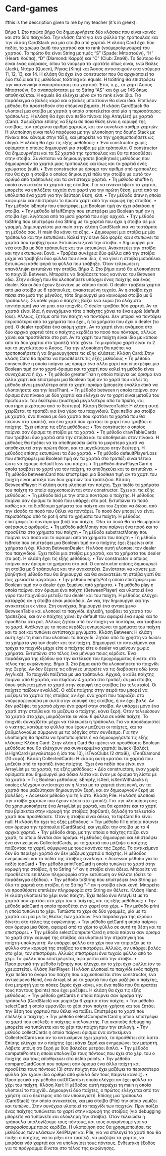 # Card-games
#this is the description given to me by my teacher (it's in greek).

Βήμα 1.
Στο πρώτο βήμα θα δημιουργήσετε δύο κλάσεις που είναι κοινές και στα δύο παιχνίδια. Την κλάση Card για ένα
φύλλο της τράπουλας και την κλάση CardStack για μία στοίβα από χαρτιά.
Η κλάση Card έχει δύο πεδία, το χρώμα (suit) του χαρτιού και το rank (νούμερο/φιγούρα) του χαρτιού. Το πρώτο θα
είναι String με τιμές “S” (Spade: Μπαστούνι), “H” (Heart: Κούπα), “D” (Diamond: Καρρό) και “C” (Club: Σπαθί). Το
δεύτερο θα είναι ένας ακέραιος, όπου τα νούμερα τα κρατάτε όπως είναι, ενώ Βαλές (Jack), Ντάμα (Queen), Ρήγας
(King) και Άσσος αντιστοιχούν στα νούμερα 11, 12, 13, και 14.
Η κλάση θα έχει ένα constructor που θα αρχικοποιεί τα δύο πεδία και τις μεθόδους toString και equals. Η toString
θα επιστρέφει την «κανονική» αναπαράσταση του χαρτιού. Έτσι, π.χ., το χαρτί Άσσος Μπαστούνι, θα
αναπαρίσταται με το String “AS” και όχι ως 14S όπως αποθηκεύεται. H equals θα ελέγχει μόνο αν το rank είναι ίδιο.
Για παράδειγμα ο βαλές καρό και ο βαλές μπαστούνι θα είναι ίδια. Επιπλέον μέθοδοι θα προστεθούν στα επόμενα
βήματα.
H κλάση CardStack θα υλοποιεί μια στοίβα με χαρτιά η οποία αποτελείται από μία η περισσότερες τράπουλες. Η
κλάση θα έχει ένα πεδίο πίνακα (όχι ArrayList) με χαρτιά (Card). Χρειάζεται επίσης να ξέρει σε ποια θέση είναι η
κορυφή της στοίβας, τον τρέχοντα αριθμό χαρτιών, και τον συνολικό αριθμό χαρτιών. Η υλοποίηση είναι πολύ
παρόμοια με την υλοποίηση της δομής Stack με πίνακα που κάναμε στην τάξη, και μπορείτε να την
χρησιμοποιήσετε ως οδηγό.
Η κλάση θα έχει τις εξής μεθόδους:
• Ένα constructor χωρίς ορίσματα ο οποίος δημιουργεί μια στοίβα με μία τράπουλα. Ο constructor θα
δημιουργήσει και τα 52 χαρτιά της τράπουλας και θα τα προσθέσει στην στοίβα. Συνίσταται να
δημιουργήσετε βοηθητικές μεθόδους που δημιουργούν τα χαρτιά μιας τράπουλας και ίσως και τα χαρτιά
ενός χρώματος (suit).
• Ένα constructor με όρισμα τον αριθμό από τράπουλες που θα έχει η στοίβα ο οποίος δημιουργεί πάλι την
στοίβα με αυτό τον αριθμό από τράπουλες και τα αντίστοιχα χαρτιά.
• Τη μέθοδο shuffle η οποία ανακατεύει τα χαρτιά της στοίβας. Για να ανακατέψετε τα χαρτιά, μπορείτε να
επιλέξετε τυχαία ένα χαρτί για την πρώτη θέση, μετά από τα υπόλοιπα ένα χαρτί για την δεύτερη θέση, κλπ.
• Την μέθοδο draw η οποία «αφαιρεί» και επιστρέφει το πρώτο χαρτί από την κορυφή της στοίβας.
• Την μέθοδο isEmpty που επιστρέφει μια Boolean τιμή αν έχει αδειάσει η στοίβα.
• Την μέθοδο isHalfEmpty που επιστρέφει μια Boolean τιμή αν η στοίβα έχει λιγότερα από τα μισά χαρτιά
που είχε αρχικά.
• Την μέθοδο toString που επιστρέφει ένα String με τα χαρτιά που έχει η στοίβα σε μια γραμμή.
Δημιουργείστε μια main στην κλάση CardStack για να τεστάρετε τη μέθοδο σας. Η main θα κάνει τα εξής.
• Δημιουργεί μια στοίβα με μία τράπουλα και την εκτυπώνει. Καλεί την draw δύο φορές και εκτυπώνει τα
χαρτιά που τραβήχτηκαν. Εκτυπώνει ξανά την στοίβα.
• Δημιουργεί μια νέα στοίβα με δύο τράπουλες και την εκτυπώνει. Ανακατεύει την στοίβα και την εκτυπώνει
ξανά.
• Τραβάει συνέχεια δύο φύλλα από την στοίβα μέχρι να τραβήξει δύο φύλλα που είναι ίδια, ή να γίνει η
στοίβα μισοάδεια. Εκτυπώνει κάθε φορά τα φύλλα που τράβηξε. Όταν τελειώσει η επανάληψη εκτυπώνει
την στοίβα.
Βήμα 2.
Στο βήμα αυτό θα υλοποιήσετε το παιχνίδι Between. Μπορείτε να διαβάσετε τους κανόνες του Between εδώ. Στην
εκδοχή που θα υλοποιήσετε υπάρχει ένας παίχτης και ένας dealer. Και οι δύο έχουν ξεκινάνε με κάποιο ποσό. Ο
dealer τραβάει χαρτιά από μια στοίβα με 6 τράπουλες, ανακατεμένη τυχαία. Αν η στοίβα έχει πέσει στο μισό της
μέγεθος, τότε δημιουργεί μια καινούρια στοίβα με 6 τράπουλες. Σε κάθε γύρο ο παίχτης βάζει ένα ευρώ (το
ελάχιστο ποντάρισμα) για να μπει στο παιχνίδι. Ο dealer τραβάει δύο χαρτιά. Αν τα χαρτιά είναι ίδια, ή συνεχόμενα
τότε ο παίχτης χάνει το ένα ευρώ (default loss). Αλλιώς, ζητάμε από τον παίχτη να ποντάρει. Δεν μπορεί να
ποντάρει περισσότερα από τα χρήματα που έχει, ή τα χρήματα που έχει ο dealer (το pot). O dealer τραβάει ένα
ακόμη χαρτί. Αν το χαρτί είναι ανάμεσα στα δύο αρχικά χαρτιά τότε ο παίχτης κερδίζει το ποσό που πόνταρε,
αλλιώς χάνει και προστίθεται στο pot. Αν το χαρτί του παίχτη είναι ίδιο με κάποιο από τα δύο χαρτιά στο τραπέζι
τότε χάνει. Το μικρότερο χαρτί είναι το 2 και το μεγαλύτερο ο Άσσος.
Για την υλοποίηση θα πρέπει να τροποποιήσετε ή να δημιουργήσετε τις εξής κλάσεις:
Κλάση Card: Στην κλάση Card θα πρέπει να προσθέσετε τις εξής μεθόδους
• Τη μέθοδο consecutive η οποία παίρνει ως όρισμα ένα άλλο χαρτί και επιστρέφει μια Boolean τιμή αν το
χαρτί-όρισμα και το χαρτί που καλεί τη μέθοδο είναι συνεχόμενα ή όχι.
• Tη μέθοδο greaterThan η οποία παίρνει ως όρισμα ένα άλλο χαρτί και επιστρέφει μια Boolean τιμή αν το
χαρτί που καλεί τη μέθοδο είναι μεγαλύτερο από το χαρτί-όρισμα (μπορείτε εναλλακτικά να υλοποιήσετε
και την lessThan).
• Τη μέθοδο between η οποία παίρνει σαν όρισμα ένα πίνακα με δύο χαρτιά και ελέγχει αν το χαρτί είναι
μεταξύ του πρώτου και του δεύτερου (αυστηρά μεγαλύτερο από το πρώτο, και αυστηρά μικρότερο από το
δεύτερο).
Κλάση BetweenTable: Η κλάση αυτή χειρίζεται το τραπέζι για ένα γύρο του παιχνιδιού. Έχει πεδία μια στοίβα με
χαρτιά, ένα πίνακα με δύο χαρτιά που κρατάει τα χαρτιά που θα πέσουν στο τραπέζι, και ένα χαρτί που κρατάει το
χαρτί που τραβάει ο παίχτης. Έχει επίσης τις εξής μεθόδους:
• Τον constructor ο οποίος παίρνει σαν όρισμα τη στοίβα με τα χαρτιά.
• Τη μέθοδο drawTableCards που τραβάει δύο χαρτιά από την στοίβα και τα αποθηκεύει στον πίνακα. Η
μέθοδος θα πρέπει να τα αποθηκεύσει ώστε το μικρότερο χαρτί να αποθηκευτεί στην πρώτη θέση, και το
μεγαλύτερο στην δεύτερη. Η μέθοδος επίσης εκτυπώνει τα δύο χαρτιά.
• Τη μέθοδο defaultPlayerLoss που επιστρέφει μια Boolean τιμή αν τα χαρτιά στο τραπέζι είναι τέτοια ώστε
να έχουμε default loss του παίχτη.
• Τη μέθοδο drawPlayerCard η οποία τραβάει το χαρτί για τον παίχτη, το αποθηκεύει και το εκτυπώνει.
• Τη μέθοδο betweenCard που επιστρέφει μια Boolean τιμή αν το χαρτί του παίχτη είναι μεταξύ των δύο
χαρτιών του τραπεζιού.
Κλάση BetweenPlayer: Η κλάση αυτή υλοποιεί τον παίχτη. Έχει πεδίο τα χρήματα του παίχτη τα οποία
αρχικοποιούνται στον constructor. Έχει και τις εξής μεθόδους:
• Τη μέθοδο bid με την οποία ποντάρει ο παίχτης. Η μέθοδος παίρνει σαν όρισμα το ποσό που υπάρχει στο
pot. Εκτυπώνει το ποσό καθώς και τα διαθέσιμα χρήματα του παίχτη και του ζητάει να δώσει από την
είσοδο το ποσό που θέλει να ποντάρει. Το ποσό δεν μπορεί να είναι περισσότερο από το pot ή από τα
χρήματα του παίχτη. Η μέθοδος επιστρέφει το ποντάρισμα (bid) του παίχτη. Όλα τα ποσά θα τα θεωρήσετε
ακέραιους αριθμούς.
• Τη μέθοδο addMoney που παίρνει ένα ποσό και το προσθέτει στα χρήματα του παίχτη
• Τη μέθοδο substractMoney που παίρνει ένα ποσό και το αφαιρεί από τα χρήματα του παίχτη
• Τη μέθοδο isBroke που επιστρέφει μια Boolean τιμή αν ο παίχτης έχει ξεμείνει από χρήματα ή όχι.
Κλάση BetweenDealer: Η κλάση αυτή υλοποιεί τον dealer του παιχνιδιού. Έχει πεδία μια στοίβα με χαρτιά, και τα
χρήματα του dealer (το pot). Η κλάση έχει τις εξής μεθόδους.
• Τον constructor ο οποίος παίρνει σαν όρισμα τα χρήματα στο pot. Ο constructor επίσης δημιουργεί τη
στοίβα με 6 τράπουλες και την ανακατεύει. Συνίσταται να κάνετε μια βοηθητική μέθοδο που θα
δημιουργεί και θα ανακατεύει τη στοίβα γιατί θα σας χρειαστεί αργότερα.
• Την μέθοδο emptyPot η οποία επιστρέφει μια Boolean τιμή αν ο dealer έχει ξεμείνει από χρήματα.
• Τη μέθοδο play η οποία παίρνει σαν όρισμα ένα παίχτη (BetweenPlayer) και υλοποιεί ένα γύρο του
παιχνιδιού μεταξύ του dealer και του παίχτη. Η μέθοδος ελέγχει καταρχάς αν η στοίβα είναι μισοάδεια. Αν
ναι, την δημιουργεί και την ανακατεύει εκ νέου. Στη συνέχεια, δημιουργεί ένα αντικείμενο BetweenTable
και υλοποιεί το παιχνίδι. Δηλαδή, τραβάει τα χαρτιά του τραπεζιού, και αν ο παίχτης χάνει by default του
αφαιρεί ένα ευρώ και το προσθέτει στο pot. Αλλιώς ζητάει από τον παίχτη να ποντάρει, και τραβάει το
χαρτί. Ανάλογα με το ποιος κερδίζει ενημερώνει τα χρήματα του παίχτη και το pot και τυπώνει αντίστοιχα
μηνύματα.
Κλάση Between: Η κλάση αυτή έχει τη main που υλοποιεί το παιχνίδι. Ζητάει από το χρήστη να δώσει τα χρήματα
για τον dealer και τον παίχτη. Δημιουργεί τα αντικείμενα και τρέχει το παιχνίδι μέχρι είτε ο παίχτης είτε ο dealer να
μείνουν χωρίς χρήματα. Εκτυπώνει στο τέλος ένα μήνυμα ποιος κέρδισε.
Ένα παράδειγμα της εξόδου για την εκτέλεση του προγράμματος δίνεται στο τέλος της εκφώνησης.
Βήμα 3.
Στο βήμα αυτό θα υλοποιήσετε το παιχνίδι της Ξερής. Αν δεν ξέρετε τις οδηγίες μπορείτε να τις διαβάσετε εδώ (στα
Αγγλικά). To παιχνίδι παίζεται με μια τράπουλα. Αρχικά, ο κάθε παίχτης παίρνει από 6 χαρτιά, και πέφτουν 4 χαρτιά
στο τραπέζι σε μια στοίβα, όπου φαίνεται μόνο το χαρτί στην κορυφή της στοίβας (το τελευταίο). Οι παίχτες
παίζουν εναλλάξ. Ο κάθε παίχτης στην σειρά του μπορεί να μαζέψει τα χαρτιά της στοίβας αν έχει ένα χαρτί που
ταιριάζει στο νούμερο/φιγούρα με αυτό στην κορυφή της στοίβας, ή αν έχει βαλέ. Αν δεν μαζέψει τα χαρτιά ρίχνει
ένα χαρτί στην στοίβα. Αν υπάρχει μόνο ένα χαρτί στην στοίβα και το μαζέψει ο παίχτης, κάνει ξερή. Όταν
τελειώσουν τα χαρτιά στο χέρι, μοιράζονται εκ νέου 6 φύλλα σε κάθε παίχτη. Το παιχνίδι συνεχίζεται μέχρι να
τελειώσει η τράπουλα. Για να προσδιοριστεί ο νικητής, κοιτάμε τα φύλλα που έχουν μαζέψει οι παίχτες, και τα
βαθμολογούμε σύμφωνα με τις οδηγίες στον συνδεσμο.
Για την υλοποίηση θα πρέπει να τροποποιήσετε ή να δημιουργήσετε τις εξής κλάσεις:
Κλάση Card: Στην κλάση Card θα πρέπει να προσθέσετε Boolean μεθόδους που θα ελέγχουν για συγκεκριμένα
χαρτιά: isJack (βαλές), isHighCard (μεγαλύτερο ή ίσο του 10), isTwoClubs (2 σπαθί), isTenDiamond (10 καρό).
Κλάση CollectedCards: H κλάση αυτή κρατάει τα χαρτιά που μαζεύει από το τραπέζι ένας παίχτης. Έχει ένα πεδίο
που είναι ένα ArrayList με τα χαρτιά, τις εξής μεθόδους:
• Δύο constructors, έναν χωρίς ορίσματα που δημιουργεί μια άδεια λίστα και έναν με όρισμα τη λίστα με τα
χαρτιά.
• Τις Boolean μεθόδους isEmpty, isXeri, isXeriWithJacks η οποίες ελέγχουν αντίστοιχα αν η λίστα με τα
χαρτιά είναι κενή, αν τα χαρτιά που μαζεύτηκαν δημιουργούν ξερή, και αν δημιουργούν ξερή με βαλέδες.
• Accessor μέθοδο για τη λίστα.
Κλάση Pile: Η κλάση υλοποιεί την στοίβα χαρτιών που έχουν πέσει στο τραπέζι. Για την υλοποίηση σας θα
χρησιμοποιήσετε ένα ArrayList με χαρτιά, και θα κρατάτε και το χαρτί που βρίσκεται στην κορυφή της στοίβας
(topCard), δηλαδή το τελευταίο χαρτί που προσθέσατε. Όταν η στοίβα είναι άδεια, το topCard θα είναι null. Η
κλάση θα έχει τις εξής μεθόδους:
• Την μέθοδο fill η οποία παίρνει σαν όρισμα την τράπουλα (CardStack), και γεμίζει την στοίβα με τα 4 αρχικά
χαρτιά.
• Την μέθοδο drop, με την οποία ο παίχτης παίζει ένα χαρτί, το οποίο δίνεται σαν όρισμα. H μέθοδος
δημιουργεί και επιστρέφει ένα αντικείμενο CollectedCards, με τα χαρτιά που μάζεψε ο παίχτης παίζοντας
το χαρτί, σύμφωνα με τους κανόνες της Ξερής. Το αντικείμενο δεν θα περιέχει χαρτιά αν δεν μάζεψε χαρτιά
ο παίχτης. Η μέθοδος ενημερώνει και τα πεδία της στοίβας ανάλογα.
• Accessor μέθοδο για το πεδίο topCard
• Την μέθοδο printTopCard η οποία τυπώνει το χαρτί στην κορυφή της στοίβας, ή το String “-“ αν η στοίβα
είναι άδεια. Μπορείτε να προσθέσετε επιπλέον πληροφορία στην εκτύπωση αν θέλετε (δείτε το
παράδειγμα εξόδου).
• Την μέθοδο toString που επιστρέφει ένα String με όλα τα χαρτιά στη στοίβα, ή το String “-“ αν η στοίβα
είναι κενή. Μπορείτε να προσθέσετε επιπλέον πληροφορία στο String αν θέλετε.
Κλάση Hand: H κλάση υλοποιεί το χέρι ενός παίχτη. Έχει πεδίο ένα ArrayList με τα χαρτιά που κρατάει στο χέρι του
ο παίχτης, και τις εξής μεθόδους:
• Την μέθοδο addCard η οποία προσθέτει ένα χαρτί στο χέρι.
• Την μέθοδο print η οποία τυπώνει το χέρι. Τυπώστε το χέρι σε δύο γραμμές, μία με τα χαρτιά και μία με τις
θέσεις των χαρτιών. Ένα παράδειγμα της εξόδου δίνεται στο τέλος της εκφώνησης.
• Την μέθοδο getCard η οποία παίρνει σαν όρισμα μια θέση, αφαιρεί από το χέρι το φύλλο σε αυτή τη θέση
και το επιστρέφει.
• Την μέθοδο selectComputerCard η οποία παίρνει σαν όρισμα το χαρτί στην κορυφή της στοίβας και
υλοποιεί την στρατηγική του παίχτη-υπολογιστή: Αν υπάρχει φύλλο στο χέρι που να ταιριάζει με το φύλλο
στην κορυφή της στοίβας το επιστρέφει. Αλλιώς, αν υπάρχει βαλές στο χέρι, τον επιστρέφει. Αλλιώς
επιστρέφει ένα τυχαίο φύλλο από το χέρι. Το φύλλο που επιστρέφεται, αφαιρείται από την στοίβα.
• Προαιρετικά την μέθοδο isEmpty που ελέγχει αν το χέρι έχει φύλλα (αν το χρειαστείτε).
Κλάση XeriPlayer: Η κλάση υλοποιεί το παιχνίδι ενός παίχτη. Έχει πεδία το όνομα του παίχτη που αρχικοποιείται
στον constructor, ένα αντικείμενο Hand, ένα ArrayList με τα χαρτιά που έχει μαζέψει ο παίχτης, ένα μετρητή για το
πόσες ξερές έχει κάνει, και ένα πεδίο που θα κρατάει τους πόντους (points) που έχει μαζέψει. Η κλάση θα έχει τις
εξής μεθόδους:
• Την μέθοδο getCards η οποία παίρνει σαν όρισμα την τράπουλα (CardStack) και μοιράζει 6 χαρτιά στον
παίχτη.
• Την μέθοδο selectCard η οποία εμφανίζει το χέρι στον παίχτη-χρήστη και του ζητάει την θέση του χαρτιού
που θέλει να παίξει. Επιστρέφει το χαρτί που επέλεξε ο παίχτης.
• Την μέθοδο selectComputerCard η οποία επιστρέφει το χαρτί που επέλεξε ο παίχτης-υπολογιστής. Για
σκοπούς debugging μπορείτε να τυπώνετε και το χέρι του παίχτη πριν την επιλογή.
• Την μέθοδο collectCards η οποία παίρνει όρισμα ένα αντικείμενο CollectedCards και αν το αντικείμενο έχει
χαρτιά, τα προσθέτει στη λίστα. Επίσης ελέγχει αν ο παίχτης έχει κάνει ξερή και ενημερώνει τον μετρητή.
Λάβετε υπόψη ότι ξερή με δύο βαλέδες μετράει διπλά.
• Την μέθοδο computePoints η οποία υπολογίζει τους πόντους που έχει στο χέρι του ο παίχτης και τους
αποθηκεύει στο πεδίο points.
• Την μέθοδο compareCardCount που παίρνει σαν όρισμα ένα άλλο παίχτη και προσθέτει τους πόντους (3)
στον παίχτη που έχει μαζέψει τα περισσότερα φύλλα (αν έχουν ίδιο αριθμό από φύλλά δεν τους παίρνει
κανείς).
• Προαιρετικά την μέθοδο outOfCards η οποία ελέγχει αν έχει φύλλα το χέρι του παίχτη.
Κλάση Xeri: Η μέθοδος αυτή περιέχει τη main η οποία υλοποιεί το παιχνίδι. Δημιουργεί δύο παίχτες, ο πρώτος
ελέγχεται από τον χρήστη και ο δεύτερος από τον υπολογιστή. Επίσης μια τράπουλα (CardStack) την οποία
ανακατεύει, και μια στοίβα (Pile) την οποία γεμίζει και τυπώνει. Στην συνέχεια υλοποιεί το παιχνίδι των παιχτών.
Πριν παίξει ένας παίχτης τυπώνεται το χαρτί στην κορυφή της στοίβας (για debugging μπορείτε να τυπώνετε και
ολόκληρη την στοίβα). Όταν τελειώσει η τράπουλα υπολογίζουμε τους πόντους, και τους συγκρίνουμε για να
αποφασίσουμε ποιος κερδίζει. Η υλοποίηση σας θα χρησιμοποιήσει τις μεθόδους των κλάσεων XeriPlayer και Pile,
για να επιλεγεί το χαρτί που θα παίξει ο παίχτης, να το ρίξει στο τραπέζι, να μαζέψει τα χαρτιά, να μοιράσει νέα
χαρτιά και να υπολογίσει τους πόντους. Ενδεικτική έξοδος για το πρόγραμμα δίνεται στο τέλος της εκφώνησης.
